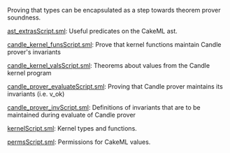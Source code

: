 Proving that types can be encapsulated as a step towards theorem prover
soundness.

[ast_extrasScript.sml](ast_extrasScript.sml):
Useful predicates on the CakeML ast.

[candle_kernel_funsScript.sml](candle_kernel_funsScript.sml):
Prove that kernel functions maintain Candle prover's invariants

[candle_kernel_valsScript.sml](candle_kernel_valsScript.sml):
Theorems about values from the Candle kernel program

[candle_prover_evaluateScript.sml](candle_prover_evaluateScript.sml):
Proving that Candle prover maintains its invariants (i.e. v_ok)

[candle_prover_invScript.sml](candle_prover_invScript.sml):
Definitions of invariants that are to be maintained during
evaluate of Candle prover

[kernelScript.sml](kernelScript.sml):
Kernel types and functions.

[permsScript.sml](permsScript.sml):
Permissions for CakeML values.
